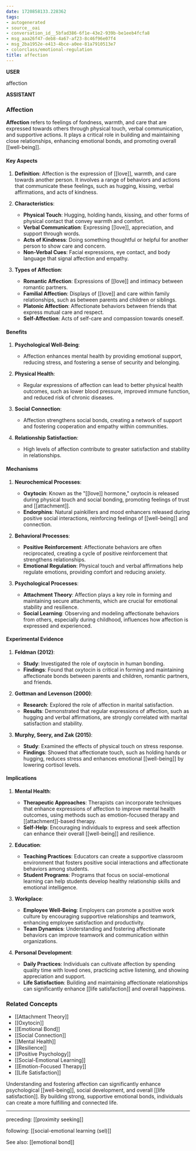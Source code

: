 ```yaml
---
date: 1720858133.228362
tags:
- autogenerated
- source__oai
- conversation_id__5bfad386-6f1e-43e2-939b-be1eeb4fcfa8
- msg_aaa26f47-deb8-4a67-af23-8c46f96e07f4
- msg_2ba1952e-e413-4bce-a0ee-81a7910513e7
- colorclass/emotional-regulation
title: affection
---
```


**USER**

affection


**ASSISTANT**

### Affection

**Affection** refers to feelings of fondness, warmth, and care that are expressed towards others through physical touch, verbal communication, and supportive actions. It plays a critical role in building and maintaining close relationships, enhancing emotional bonds, and promoting overall [[well-being]].

#### Key Aspects

1. **Definition**:
   Affection is the expression of [[love]], warmth, and care towards another person. It involves a range of behaviors and actions that communicate these feelings, such as hugging, kissing, verbal affirmations, and acts of kindness.

2. **Characteristics**:
   - **Physical Touch**: Hugging, holding hands, kissing, and other forms of physical contact that convey warmth and comfort.
   - **Verbal Communication**: Expressing [[love]], appreciation, and support through words.
   - **Acts of Kindness**: Doing something thoughtful or helpful for another person to show care and concern.
   - **Non-Verbal Cues**: Facial expressions, eye contact, and body language that signal affection and empathy.

3. **Types of Affection**:
   - **Romantic Affection**: Expressions of [[love]] and intimacy between romantic partners.
   - **Familial Affection**: Displays of [[love]] and care within family relationships, such as between parents and children or siblings.
   - **Platonic Affection**: Affectionate behaviors between friends that express mutual care and respect.
   - **Self-Affection**: Acts of self-care and compassion towards oneself.

#### Benefits

1. **Psychological Well-Being**:
   - Affection enhances mental health by providing emotional support, reducing stress, and fostering a sense of security and belonging.
   
2. **Physical Health**:
   - Regular expressions of affection can lead to better physical health outcomes, such as lower blood pressure, improved immune function, and reduced risk of chronic diseases.
   
3. **Social Connection**:
   - Affection strengthens social bonds, creating a network of support and fostering cooperation and empathy within communities.
   
4. **Relationship Satisfaction**:
   - High levels of affection contribute to greater satisfaction and stability in relationships.

#### Mechanisms

1. **Neurochemical Processes**:
   - **Oxytocin**: Known as the "[[love]] hormone," oxytocin is released during physical touch and social bonding, promoting feelings of trust and [[attachment]].
   - **Endorphins**: Natural painkillers and mood enhancers released during positive social interactions, reinforcing feelings of [[well-being]] and connection.
   
2. **Behavioral Processes**:
   - **Positive Reinforcement**: Affectionate behaviors are often reciprocated, creating a cycle of positive reinforcement that strengthens relationships.
   - **Emotional Regulation**: Physical touch and verbal affirmations help regulate emotions, providing comfort and reducing anxiety.
   
3. **Psychological Processes**:
   - **Attachment Theory**: Affection plays a key role in forming and maintaining secure attachments, which are crucial for emotional stability and resilience.
   - **Social Learning**: Observing and modeling affectionate behaviors from others, especially during childhood, influences how affection is expressed and experienced.

#### Experimental Evidence

1. **Feldman (2012)**:
   - **Study**: Investigated the role of oxytocin in human bonding.
   - **Findings**: Found that oxytocin is critical in forming and maintaining affectionate bonds between parents and children, romantic partners, and friends.
   
2. **Gottman and Levenson (2000)**:
   - **Research**: Explored the role of affection in marital satisfaction.
   - **Results**: Demonstrated that regular expressions of affection, such as hugging and verbal affirmations, are strongly correlated with marital satisfaction and stability.
   
3. **Murphy, Seery, and Zak (2015)**:
   - **Study**: Examined the effects of physical touch on stress response.
   - **Findings**: Showed that affectionate touch, such as holding hands or hugging, reduces stress and enhances emotional [[well-being]] by lowering cortisol levels.

#### Implications

1. **Mental Health**:
   - **Therapeutic Approaches**: Therapists can incorporate techniques that enhance expressions of affection to improve mental health outcomes, using methods such as emotion-focused therapy and [[attachment]]-based therapy.
   - **Self-Help**: Encouraging individuals to express and seek affection can enhance their overall [[well-being]] and resilience.
   
2. **Education**:
   - **Teaching Practices**: Educators can create a supportive classroom environment that fosters positive social interactions and affectionate behaviors among students.
   - **Student Programs**: Programs that focus on social-emotional learning can help students develop healthy relationship skills and emotional intelligence.
   
3. **Workplace**:
   - **Employee Well-Being**: Employers can promote a positive work culture by encouraging supportive relationships and teamwork, enhancing employee satisfaction and productivity.
   - **Team Dynamics**: Understanding and fostering affectionate behaviors can improve teamwork and communication within organizations.
   
4. **Personal Development**:
   - **Daily Practices**: Individuals can cultivate affection by spending quality time with loved ones, practicing active listening, and showing appreciation and support.
   - **Life Satisfaction**: Building and maintaining affectionate relationships can significantly enhance [[life satisfaction]] and overall happiness.

### Related Concepts

- [[Attachment Theory]]
- [[Oxytocin]]
- [[Emotional Bond]]
- [[Social Connection]]
- [[Mental Health]]
- [[Resilience]]
- [[Positive Psychology]]
- [[Social-Emotional Learning]]
- [[Emotion-Focused Therapy]]
- [[Life Satisfaction]]

Understanding and fostering affection can significantly enhance psychological [[well-being]], social development, and overall [[life satisfaction]]. By building strong, supportive emotional bonds, individuals can create a more fulfilling and connected life.


---

preceding: [[proximity seeking]]  


following: [[social-emotional learning (sel)]]

See also: [[emotional bond]]